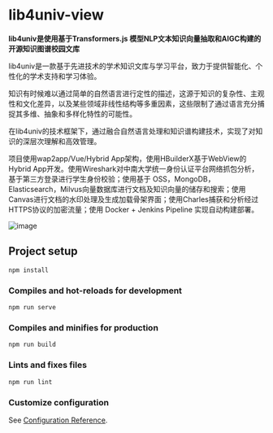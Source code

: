 # lib4univ-view

**lib4univ是使用基于Transformers.js 模型NLP文本知识向量抽取和AIGC构建的开源知识图谱校园文库**

lib4univ是一款基于先进技术的学术知识文库与学习平台，致力于提供智能化、个性化的学术支持和学习体验。

知识有时候难以通过简单的自然语言进行定性的描述，这源于知识的复杂性、主观性和文化差异，以及某些领域非线性结构等多重因素，这些限制了通过语言充分捕捉其多维、抽象和多样化特性的可能性。

在lib4univ的技术框架下，通过融合自然语言处理和知识谱构建技术，实现了对知识的深层次理解和高效管理。

项目使用wap2app/Vue/Hybrid App架构，使用HBuilderX基于WebView的Hybrid App开发。使用Wireshark对中南大学统一身份认证平台网络抓包分析，基于第三方登录进行学生身份校验；使用基于 OSS，MongoDB， Elasticsearch，Milvus向量数据库进行文档及知识向量的储存和搜索；使用Canvas进行文档的水印处理及生成加载骨架界面；使用Charles捕获和分析经过 HTTPS协议的加密流量；使用 Docker + Jenkins Pipeline 实现自动构建部署。

![image](https://github.com/ikkkp/ocean/assets/148513444/6d52470a-af4e-455c-8cda-63e2b88bb638)

## Project setup
```
npm install
```

### Compiles and hot-reloads for development
```
npm run serve
```

### Compiles and minifies for production
```
npm run build
```

### Lints and fixes files
```
npm run lint
```

### Customize configuration
See [Configuration Reference](https://cli.vuejs.org/config/).



